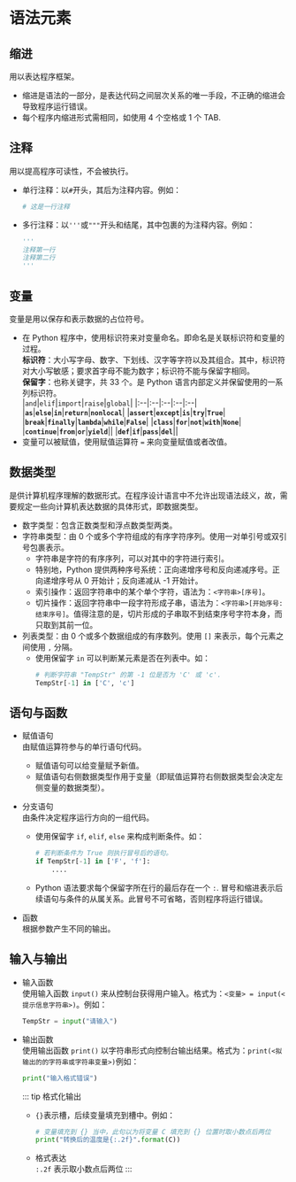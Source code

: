 # 语法元素

## 缩进
用以表达程序框架。  
+ 缩进是语法的一部分，是表达代码之间层次关系的唯一手段，不正确的缩进会导致程序运行错误。
+ 每个程序内缩进形式需相同，如使用 4 个空格或 1 个 TAB.

## 注释
用以提高程序可读性，不会被执行。  
+ 单行注释：以`#`开头，其后为注释内容。例如：  
  ``` python
  # 这是一行注释
  ```
+ 多行注释：以`'''`或`"""`开头和结尾，其中包裹的为注释内容。例如：  
  ``` python
  '''
  注释第一行
  注释第二行 
  '''
  ```

## 变量
变量是用以保存和表示数据的占位符号。  
+ 在 Python 程序中，使用标识符来对变量命名。即命名是关联标识符和变量的过程。  
  **标识符**：大小写字母、数字、下划线、汉字等字符以及其组合。其中，标识符对大小写敏感；要求首字母不能为数字；标识符不能与保留字相同。  
  **保留字**：也称关键字，共 33 个。是 Python 语言内部定义并保留使用的一系列标识符。  
  |`and`|`elif`|`import`|`raise`|`global`|
  |:--|:--|:--|:--|:--|
  |**`as`**|**`else`**|**`in`**|**`return`**|**`nonlocal`**|
  |**`assert`**|**`except`**|**`is`**|**`try`**|**`True`**|
  |**`break`**|**`finally`**|**`lambda`**|**`while`**|**`False`**|
  |**`class`**|**`for`**|**`not`**|**`with`**|**`None`**|
  |**`continue`**|**`from`**|**`or`**|**`yield`**||
  |**`def`**|**`if`**|**`pass`**|**`del`**||
+ 变量可以被赋值，使用赋值运算符 `=` 来向变量赋值或者改值。

## 数据类型
是供计算机程序理解的数据形式。在程序设计语言中不允许出现语法歧义，故，需要规定一些向计算机表达数据的具体形式，即数据类型。  
+ 数字类型：包含正数类型和浮点数类型两类。
+ 字符串类型：由 0 个或多个字符组成的有序字符序列。使用一对单引号或双引号包裹表示。
  + 字符串是字符的有序序列，可以对其中的字符进行索引。
  + 特别地，Python 提供两种序号系统：正向递增序号和反向递减序号。正向递增序号从 0 开始计；反向递减从 -1 开始计。
  + 索引操作：返回字符串中的某个单个字符，语法为：`<字符串>[序号]`。
  + 切片操作：返回字符串中一段字符形成子串，语法为：`<字符串>[开始序号:结束序号]`。值得注意的是，切片形成的子串取不到结束序号字符本身，而只取到其前一位。
+ 列表类型：由 0 个或多个数据组成的有序数列。使用 `[]` 来表示，每个元素之间使用 `,` 分隔。  
  + 使用保留字 `in` 可以判断某元素是否在列表中。如：  
    ``` python
    # 判断字符串 "TempStr" 的第 -1 位是否为 'C' 或 'c'.
    TempStr[-1] in ['C', 'c']
    ```

## 语句与函数
+ 赋值语句  
  由赋值运算符参与的单行语句代码。  
  + 赋值语句可以给变量赋予新值。
  + 赋值语句右侧数据类型作用于变量（即赋值运算符右侧数据类型会决定左侧变量的数据类型）。 

+ 分支语句  
  由条件决定程序运行方向的一组代码。  
  + 使用保留字 `if`, `elif`, `else` 来构成判断条件。如：
    ``` python
    # 若判断条件为 True 则执行冒号后的语句。
    if TempStr[-1] in ['F', 'f']:
        ....
    ```
  + Python 语法要求每个保留字所在行的最后存在一个 `:`. 冒号和缩进表示后续语句与条件的从属关系。此冒号不可省略，否则程序将运行错误。

+ 函数  
  根据参数产生不同的输出。  

## 输入与输出
+ 输入函数  
  使用输入函数 `input()` 来从控制台获得用户输入。格式为：`<变量> = input(<提示信息字符串>)`。例如：  
  ``` python
  TempStr = input("请输入")
  ```

+ 输出函数  
  使用输出函数 `print()` 以字符串形式向控制台输出结果。格式为：`print(<拟输出的的字符串或字符串变量>)`例如：  
  ``` python
  print("输入格式错误")
  ```
  ::: tip 格式化输出
  + `{}`表示槽，后续变量填充到槽中。例如： 
    ``` python
    # 变量填充到 {} 当中，此句以为将变量 C 填充到 {} 位置时取小数点后两位
    print("转换后的温度是{:.2f}".format(C))
    ```
  
  + 格式表达  
    `:.2f` 表示取小数点后两位
  :::